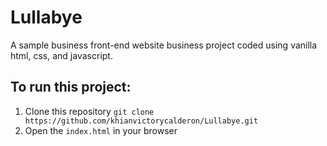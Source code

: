 # Lullabye
A sample business front-end website business project coded using vanilla html, css, and javascript.

## To run this project:
1. Clone this repository `git clone https://github.com/khianvictorycalderon/Lullabye.git`
2. Open the `index.html` in your browser